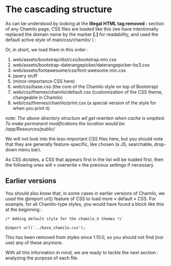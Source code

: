 # The cascading structure

As can be understood by looking at the **Illegal HTML tag removed :** section of any Chamilo page, CSS files are loaded like this \(we have intentionally replaced the domain name by the marker **\[.\]** for readability, and used the default active style of main/css/chamilo/ \) :

Or, in short, we load them in this order :

1. web/assets/bootstrap/dist/css/bootstrap.min.css
2. web/assets/bootstrap-daterangepicker/daterangepicker-bs3.css
3. web/assets/fontawesome/css/font-awesome.min.css
4. jquery stuff
5. \(minor-importance CSS here\)
6. web/css/base.css \(the core of the Chamilo style on top of Bootstrap\)
7. web/css/themes/chamilo/default.css \(customization of the CSS theme, changeable in Chamilo\)
8. web/css/themes/chamilo/print.css \(a special version of the style for when you print it\)

note: *The above directory structure wil get rewriten when cache is emptied. To make permanent modifications the location would be:  /app/Resources/public/*

We will not look into the less-important CSS files here, but you should note that they are generally feature-specific, like chosen \(a JS, searchable, drop-down menu bar\).

As CSS dictates, a CSS that appears first in the list will be loaded first, then the following ones will « overwrite » the previous settings if necessary.

## Earlier versions

You should also know that, in some cases in earlier versions of Chamilo, we used the @import url\(\) feature of CSS to load more « default » CSS. For example, for all Chamilo-type styles, you would have found a block like this at the beginning :

```text
/* Adding default style for the chamilo_X themes */

@import url('../base_chamilo.css');
```

This has been removed from styles since 1.10.0, so you should not find \(nor use\) any of these anymore.

With all this information in mind, we are ready to tackle the next section : analyzing the purpose of each file.

